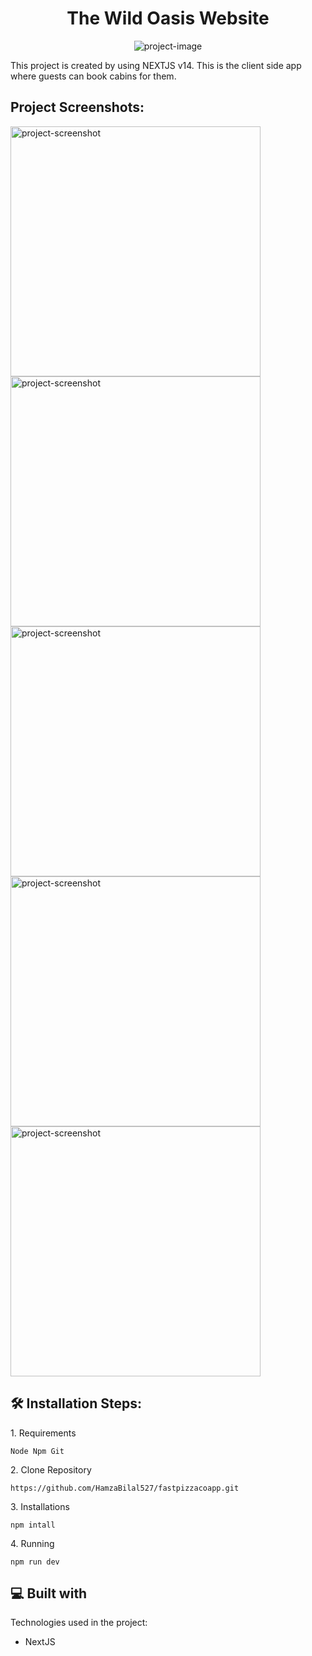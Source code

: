 <h1 align="center" id="title">The Wild Oasis Website</h1>

<p align="center"><img src="https://i.ibb.co/KWrXgQD/1.png" alt="project-image"></p>

<p id="description">This project is created by using NEXTJS v14. This is the client side app where guests can book cabins for them.</p>

<h2>Project Screenshots:</h2>

<img src="https://i.ibb.co/m0QJYMG/2.png" alt="project-screenshot" width="full" height="400/">

<img src="https://i.ibb.co/qxFRNSY/5.png" alt="project-screenshot" width="full" height="400/">

<img src="https://i.ibb.co/bsFDQmR/3.png" alt="project-screenshot" width="full" height="400/">

<img src="https://i.ibb.co/p4VryZN/6.png" alt="project-screenshot" width="full" height="400/">

<img src="https://i.ibb.co/8P9rb3T/4.png" alt="project-screenshot" width="full" height="400/">

<h2>🛠️ Installation Steps:</h2>

<p>1. Requirements</p>

```
Node Npm Git
```

<p>2. Clone Repository</p>

```
https://github.com/HamzaBilal527/fastpizzacoapp.git
```

<p>3. Installations</p>

```
npm intall
```

<p>4. Running</p>

```
npm run dev
```

  
  
<h2>💻 Built with</h2>

Technologies used in the project:

*   NextJS
